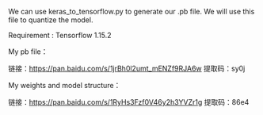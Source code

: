 We can use keras_to_tensorflow.py to generate our .pb file. We will use this file to quantize the model. 

Requirement : Tensorflow 1.15.2

My pb file：

链接：https://pan.baidu.com/s/1jrBh0l2umt_mENZf9RJA6w 
提取码：sy0j 



My weights and model structure：

链接：https://pan.baidu.com/s/1RyHs3Fzf0V46y2h3YVZr1g 
提取码：86e4 